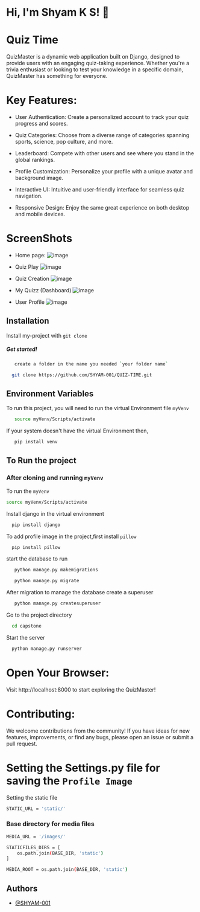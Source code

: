 # Hi, I'm Shyam K S! 👋

# Quiz Time

QuizMaster is a dynamic web application built on Django, designed to provide users with an engaging quiz-taking experience. Whether you're a trivia enthusiast or looking to test your knowledge in a specific domain, QuizMaster has something for everyone.

# Key Features:
- User Authentication: Create a personalized account to track your quiz progress and scores.

- Quiz Categories: Choose from a diverse range of categories spanning sports, science, pop culture, and more.

- Leaderboard: Compete with other users and see where you stand in the global rankings.

- Profile Customization: Personalize your profile with a unique avatar and background image.

- Interactive UI: Intuitive and user-friendly interface for seamless quiz navigation.

- Responsive Design: Enjoy the same great experience on both desktop and mobile devices.

# ScreenShots 
- Home page:
![image](https://github.com/SHYAM-001/QUIZ-TIME/assets/103324177/700766fd-177f-45d4-a579-8d2c649bec3b)

- Quiz Play
![image](https://github.com/SHYAM-001/QUIZ-TIME/assets/103324177/aa8d86db-95c6-4e95-8bf5-7e865f114420)

- Quiz Creation
  ![image](https://github.com/SHYAM-001/QUIZ-TIME/assets/103324177/684a51ea-3a19-453c-a87b-5a2681cbfa53)

- My Quizz (Dashboard)
  ![image](https://github.com/SHYAM-001/QUIZ-TIME/assets/103324177/389c92d2-5a1d-4282-870c-2358d6df2fb0)
  
- User Profile
  ![image](https://github.com/SHYAM-001/QUIZ-TIME/assets/103324177/b719bdae-4acf-43ee-94ac-0b8515eb979f)

## Installation

Install my-project with `git clone `

##### Get started!

```bash
   create a folder in the name you needed `your folder name`
```
```bash
  git clone https://github.com/SHYAM-001/QUIZ-TIME.git
```
    
## Environment Variables

To run this project, you will need to run the virtual Environment file `myVenv`

```bash
   source myVenv/Scripts/activate
```
If your system doesn't have the virtual Environment then,

```bash
   pip install venv
```


## To Run the project

### After cloning and running `myVenv` 
To run the `myVenv`
```bash
source myVenv/Scripts/activate
```

Install django in the virtual environment

```bash
  pip install django
```
To add profile image in the project,first install `pillow`

```bash
  pip install pillow
```

start the database to run

```bash
   python manage.py makemigrations
```
```bash
   python manage.py migrate
```

After migration to manage the database create a superuser

```bash
   python manage.py createsuperuser
```

Go to the project directory

```bash
  cd capstone
```

Start the server

```bash
  python manage.py runserver
```

# Open Your Browser:
Visit http://localhost:8000 to start exploring the QuizMaster!

# Contributing:
We welcome contributions from the community! If you have ideas for new features, improvements, or find any bugs, please open an issue or submit a pull request.

# Setting the Settings.py file for saving the `Profile Image`
Setting the static file 
```bash
STATIC_URL = 'static/'
```

### Base directory for media files

```bash
MEDIA_URL = '/images/'
```
```bash
STATICFILES_DIRS = [
    os.path.join(BASE_DIR, 'static')
]
```
```bash
MEDIA_ROOT = os.path.join(BASE_DIR, 'static')
```

## Authors

- [@SHYAM-001](https://www.github.com/SHYAM-001)

